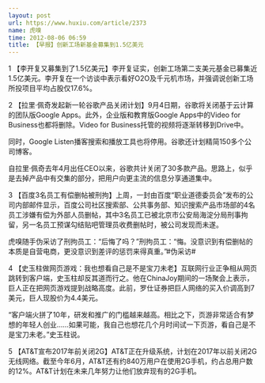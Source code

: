 ```yaml
---
layout: post
url: https://www.huxiu.com/article/2373
name: 虎嗅
time: 2012-08-06 06:59
title: 【早报】创新工场新基金募集到1.5亿美元
---
```

1 【李开复又募集到了1.5亿美元】李开复证实，创新工场第二支美元基金已募集近1.5亿美元。李开复在一个访谈中表示看好O2O及千元机市场，并强调说创新工场所投项目平均占股仅17.6%。

2 【拉里·佩奇发起新一轮谷歌产品关闭计划】9月4日期，谷歌将关闭基于云计算的团队版Google Apps。此外，企业版和教育版Google Apps中的Video for Business也都将删除。Video for Business托管的视频将逐渐转移到Drive中。

同时，Google Listen播客搜索和播放工具也将停用。谷歌还计划精简150多个公司博客。

自拉里·佩奇去年4月出任CEO以来，谷歌共计关闭了30多款产品。思路上，似乎是去掉产品中有交集的部分，把用户向更主流的信息分享通道集中。

3 【百度3名员工有偿删帖被刑拘】上周，一封由百度“职业道德委员会”发布的公司内部邮件显示，百度公司社区搜索部、公共事务部、知识搜索产品市场部的4名员工涉嫌有偿为外部人员删帖，其中3名员工已被北京市公安局海淀分局刑事拘留，另一名员工预谋勾结贴吧管理员收费删帖时，被公司发现而未遂。

虎嗅随手伪采访了刑拘员工：“后悔了吗？”刑拘员工：“悔。没意识到有偿删帖的本质是自营电商，更没意识到差评的惩罚来得真重。”#伪采访#

4 【史玉柱做网页游戏：我也想看自己是不是宝刀未老】互联网行业正争相从网页跳转到客户端，史玉柱却反其道而行之。他在ChinaJoy期间的一场聚会上表示，巨人正在把网页游戏提到战略高度。此前，罗仕证券把巨人网络的买入价调高到7美元，巨人现股价为4.4美元。

“客户端火拼了10年，研发和推广的门槛越来越高。相比之下，页游非常适合有梦想的年轻人创业……如果可能，我自己也想花几个月时间试一下页游，看自己是不是宝刀未老。”史玉柱说。

5 【AT&T宣布2017年前关闭2G】AT&T正在升级系统，计划在2017年以前关闭2G无线网络。截至今年6月，AT&T还有约840万用户在使用2G手机，约占总用户数的12%。AT&T计划在未来几年努力让他们放弃现有的2G手机。

